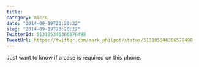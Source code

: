 ```yaml
---
title: 
category: micro
date: "2014-09-19T23:20:22"
slug: "2014-09-19T23:20:22"
TwitterId: 513105346366570498
TweetUrl: https://twitter.com/mark_philpot/status/513105346366570498
---
```


Just want to know if a case is required on this phone.
